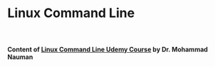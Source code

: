 # Linux Command Line
<br>
<h4> Content of <a href="https://www.udemy.com/course/linux-command-line-zero-to-expert/" target="_blank">Linux Command Line Udemy Course</a> by <a href"https://recluze.net/" target="_blank">Dr. Mohammad Nauman</a></h4>
